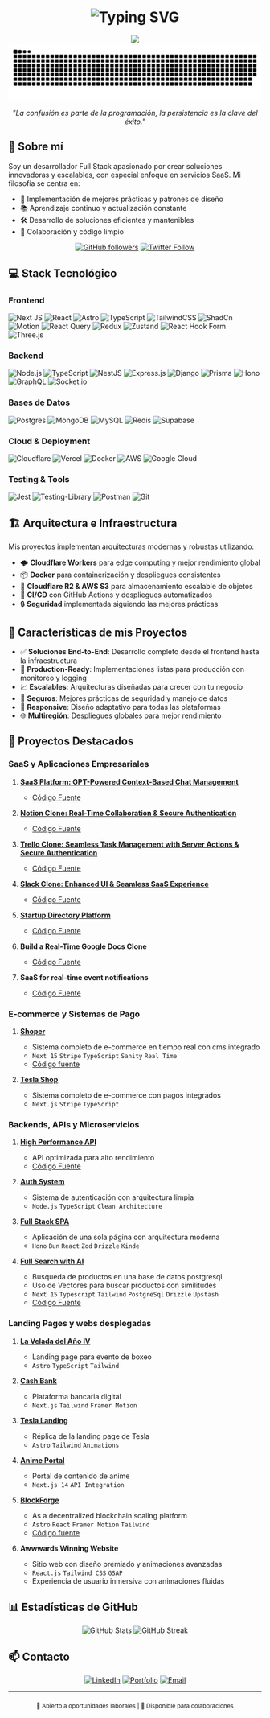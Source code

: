 # <div align="center">

<h1 align="center">
  <img src="https://readme-typing-svg.demolab.com?font=Fira+Code&weight=600&size=35&pause=1000&color=FFFFFF&background=000000&center=true&vCenter=true&random=false&width=1000&height=100&lines=Franko+Barrera;Full+Stack+Developer+%26+Software+Architect;Building+Modern+%26+Scalable+Solutions" alt="Typing SVG" />
</h1>

<div align="center">
  <img src="https://user-images.githubusercontent.com/73097560/115834477-dbab4500-a447-11eb-908a-139a6edaec5c.gif">
</div>

<div align="center">
  <img src="/grid-snake.svg" alt="snake" />
</div>

<div align="center">
  <p><em>"La confusión es parte de la programación, la persistencia es la clave del éxito."</em></p>
</div>

## 🚀 Sobre mí

Soy un desarrollador Full Stack apasionado por crear soluciones innovadoras y escalables, con especial enfoque en servicios SaaS. Mi filosofía se centra en:

- 🎯 Implementación de mejores prácticas y patrones de diseño
- 📚 Aprendizaje continuo y actualización constante
- 🛠️ Desarrollo de soluciones eficientes y mantenibles
- 🤝 Colaboración y código limpio

<div align="center">

[![GitHub followers](https://img.shields.io/github/followers/Lostovayne?style=social)](https://github.com/Lostovayne)
[![Twitter Follow](https://img.shields.io/twitter/follow/Play10Never?style=social)]([https://x.com/Play10Never])

</div>

## 💻 Stack Tecnológico

### Frontend

![Next JS](https://img.shields.io/badge/Next-black?style=for-the-badge&logo=next.js&logoColor=white)
![React](https://img.shields.io/badge/react-%2320232a.svg?style=for-the-badge&logo=react&logoColor=%2361DAFB)
![Astro](https://img.shields.io/badge/astro-%232C2052.svg?style=for-the-badge&logo=astro&logoColor=white)
![TypeScript](https://img.shields.io/badge/typescript-%23007ACC.svg?style=for-the-badge&logo=typescript&logoColor=white)
![TailwindCSS](https://img.shields.io/badge/tailwindcss-%2338B2AC.svg?style=for-the-badge&logo=tailwind-css&logoColor=white)
![ShadCn](https://img.shields.io/badge/ShadCn-00000F?style=for-the-badge&logo=shadcn_ui&logoColor=white)
![Motion](https://img.shields.io/badge/Motion-3982CE?style=for-the-badge&logo=framer&logoColor=white)
![React Query](https://img.shields.io/badge/-React%20Query-FF4154?style=for-the-badge&logo=react%20query&logoColor=white)
![Redux](https://img.shields.io/badge/redux-%23593d88.svg?style=for-the-badge&logo=redux&logoColor=white)
![Zustand](https://img.shields.io/badge/zustand-%2320232a.svg?style=for-the-badge&logo=react&logoColor=%2361DAFB)
![React Hook Form](https://img.shields.io/badge/React%20Hook%20Form-%23EC5990.svg?style=for-the-badge&logo=reacthookform&logoColor=white)
![Three.js](https://img.shields.io/badge/threejs-black?style=for-the-badge&logo=three.js&logoColor=white)

### Backend

![Node.js](https://img.shields.io/badge/node.js-6DA55F?style=for-the-badge&logo=node.js&logoColor=white)
![TypeScript](https://img.shields.io/badge/typescript-%23007ACC.svg?style=for-the-badge&logo=typescript&logoColor=white)
![NestJS](https://img.shields.io/badge/nestjs-%23E0234E.svg?style=for-the-badge&logo=nestjs&logoColor=white)
![Express.js](https://img.shields.io/badge/express.js-%23404d59.svg?style=for-the-badge&logo=express&logoColor=%2361DAFB)
![Django](https://img.shields.io/badge/Django-092E20?style=for-the-badge&logo=django&logoColor=white)
![Prisma](https://img.shields.io/badge/Prisma-3982CE?style=for-the-badge&logo=Prisma&logoColor=white)
![Hono](https://img.shields.io/badge/Hono-F96854?style=for-the-badge&logo=hono&logoColor=white)
![GraphQL](https://img.shields.io/badge/-GraphQL-E10098?style=for-the-badge&logo=graphql&logoColor=white)
![Socket.io](https://img.shields.io/badge/Socket.io-black?style=for-the-badge&logo=socket.io&badgeColor=010101)

### Bases de Datos

![Postgres](https://img.shields.io/badge/postgres-%23316192.svg?style=for-the-badge&logo=postgresql&logoColor=white)
![MongoDB](https://img.shields.io/badge/MongoDB-%234ea94b.svg?style=for-the-badge&logo=mongodb&logoColor=white)
![MySQL](https://img.shields.io/badge/MySQL-00000F?style=for-the-badge&logo=mysql&logoColor=white)
![Redis](https://img.shields.io/badge/Redis-%23EF4223.svg?style=for-the-badge&logo=redis&logoColor=white)
![Supabase](https://img.shields.io/badge/Supabase-3ECF8E?style=for-the-badge&logo=supabase&logoColor=white)

### Cloud & Deployment

![Cloudflare](https://img.shields.io/badge/Cloudflare-F38020?style=for-the-badge&logo=Cloudflare&logoColor=white)
![Vercel](https://img.shields.io/badge/vercel-%23000000.svg?style=for-the-badge&logo=vercel&logoColor=white)
![Docker](https://img.shields.io/badge/docker-%230db7ed.svg?style=for-the-badge&logo=docker&logoColor=white)
![AWS](https://img.shields.io/badge/AWS-%23FF9900.svg?style=for-the-badge&logo=amazon-aws&logoColor=white)
![Google Cloud](https://img.shields.io/badge/Google%20Cloud-%234285F4.svg?style=for-the-badge&logo=google-cloud&logoColor=white)

### Testing & Tools

![Jest](https://img.shields.io/badge/-jest-%23C21325?style=for-the-badge&logo=jest&logoColor=white)
![Testing-Library](https://img.shields.io/badge/-TestingLibrary-%23E33332?style=for-the-badge&logo=testing-library&logoColor=white)
![Postman](https://img.shields.io/badge/Postman-FF6C37?style=for-the-badge&logo=postman&logoColor=white)
![Git](https://img.shields.io/badge/git-%23F05033.svg?style=for-the-badge&logo=git&logoColor=white)

## 🏗️ Arquitectura e Infraestructura

Mis proyectos implementan arquitecturas modernas y robustas utilizando:

- 🌩️ **Cloudflare Workers** para edge computing y mejor rendimiento global
- 📦 **Docker** para containerización y despliegues consistentes
- 💾 **Cloudflare R2 & AWS S3** para almacenamiento escalable de objetos
- 🔄 **CI/CD** con GitHub Actions y despliegues automatizados
- 🔒 **Seguridad** implementada siguiendo las mejores prácticas

## 🎯 Características de mis Proyectos

- ✅ **Soluciones End-to-End**: Desarrollo completo desde el frontend hasta la infraestructura
- 🚀 **Production-Ready**: Implementaciones listas para producción con monitoreo y logging
- 📈 **Escalables**: Arquitecturas diseñadas para crecer con tu negocio
- 🔐 **Seguros**: Mejores prácticas de seguridad y manejo de datos
- 📱 **Responsive**: Diseño adaptativo para todas las plataformas
- 🌐 **Multiregión**: Despliegues globales para mejor rendimiento

## 🌟 Proyectos Destacados

### SaaS y Aplicaciones Empresariales

1. **[SaaS Platform: GPT-Powered Context-Based Chat Management](https://e-compa.vercel.app/)**
   - [Código Fuente](https://github.com/Lostovayne/SaaS-AI-Companion)

2. **[Notion Clone: Real-Time Collaboration & Secure Authentication ](https://jotion-dev-nine.vercel.app)**
   - [Código Fuente](https://github.com/Lostovayne/Clon-de-Notion-con-Next14-Tailwind-Typescript)

3. **[Trello Clone: Seamless Task Management with Server Actions & Secure Authentication](https://github.com/Lostovayne/Clon-de-Trello-Next-14-Tailwind-Typescript-Prisma)**
    - [Código Fuente](https://github.com/Lostovayne/)

4. **[Slack Clone: Enhanced UI & Seamless SaaS Experience](https://github.com/Lostovayne/build-slack-clone)** 
   - [Código Fuente](https://github.com/Lostovayne/)

5. **[Startup Directory Platform](https://github.com/Lostovayne/YCDirectory)**
   - [Código Fuente](https://github.com/Lostovayne/YCDirectory)

6. **Build a Real-Time Google Docs Clone**
   - [Código Fuente](https://github.com/Lostovayne/)

7. **SaaS for real-time event notifications**
   - [Código Fuente](https://github.com/Lostovayne/)

### E-commerce y Sistemas de Pago

1. **[Shoper](https://...)**
   - Sistema completo de e-commerce en tiempo real con cms integrado
   - `Next 15` `Stripe` `TypeScript` `Sanity` `Real Time`
   - [Código fuente](https://github.com/Lostovayne/Full-Stack-E-Commerce)
2. **[Tesla Shop](https://github.com/Lostovayne/Tienda-de-Ropa-Tesla-Shop-usando-Next-14)**

   - Sistema completo de e-commerce con pagos integrados
   - `Next.js` `Stripe` `TypeScript`

### Backends, APIs y Microservicios

1. **[High Performance API](https://api-sooty-eta.vercel.app/)**

   - API optimizada para alto rendimiento
   - [Código Fuente](https://github.com/Lostovayne/High-Performance-Api)

2. **[Auth System](https://github.com/Lostovayne/Sistema-de-Autenticacion-usando-Node-Ts-y-Clean-Arquitecture)**

   - Sistema de autenticación con arquitectura limpia
   - `Node.js` `TypeScript` `Clean Architecture`

3. **[Full Stack SPA](https://github.com/Lostovayne/Proyecto-Full-Stack-Spa-en-React-con-Hono-y-Bun)**
   - Aplicación de una sola página con arquitectura moderna
   - `Hono` `Bun` `React` `Zod` `Drizzle` `Kinde`
4. **[Full Search with AI](https://search-products-three.vercel.app/)**
   - Busqueda de productos en una base de datos postgresql
   - Uso de Vectores para buscar productos con similitudes
   - `Next 15` `Typescript` `Tailwind` `PostgreSql` `Drizzle` `Upstash`
   - [Código Fuente](https://github.com/Lostovayne/Search-Products-With-Nextjs)

### Landing Pages y webs desplegadas

1. **[La Velada del Año IV](https://khalest.cloud)**

   - Landing page para evento de boxeo
   - `Astro` `TypeScript` `Tailwind`

2. **[Cash Bank](https://cash-bank.pages.dev/)**

   - Plataforma bancaria digital
   - `Next.js` `Tailwind` `Framer Motion`

3. **[Tesla Landing](https://tesladl.pages.dev/)**

   - Réplica de la landing page de Tesla
   - `Astro` `Tailwind` `Animations`

4. **[Anime Portal](https://anime-next14.vercel.app)**

   - Portal de contenido de anime
   - `Next.js 14` `API Integration`

5. **[BlockForge](https://dark-blockchain.vercel.app/)**

   - As a decentralized blockchain scaling platform
   - `Astro` `React` `Framer Motion` `Tailwind`
   - [Código fuente](https://github.com/Lostovayne/Dark-SaaS-Blockchain-Site)

6. **Awwwards Winning Website**
   - Sitio web con diseño premiado y animaciones avanzadas
   - `React.js` `Tailwind CSS` `GSAP`
   - Experiencia de usuario inmersiva con animaciones fluidas

## 📊 Estadísticas de GitHub

<div align="center">
  <img src="https://github-readme-stats.vercel.app/api?username=Lostovayne&show_icons=true&theme=radical" alt="GitHub Stats" />
  <img src="https://github-readme-streak-stats.herokuapp.com/?user=Lostovayne&theme=radical" alt="GitHub Streak" />
</div>

## 📫 Contacto

<div align="center">
  
[![LinkedIn](https://img.shields.io/badge/LinkedIn-%230077B5.svg?style=for-the-badge&logo=linkedin&logoColor=white)](https://www.linkedin.com/in/franco-barrera-riffo/)
[![Portfolio](https://img.shields.io/badge/Portfolio-%23000000.svg?style=for-the-badge&logo=firefox&logoColor=#FF7139)](https://tuportfolio.com)
[![Email](https://img.shields.io/badge/Email-D14836?style=for-the-badge&logo=gmail&logoColor=white)](mailto:frankhx018@gmail.com)

</div>

---

<div align="center">
  <sub>💼 Abierto a oportunidades laborales | 🤝 Disponible para colaboraciones</sub>
</div>
